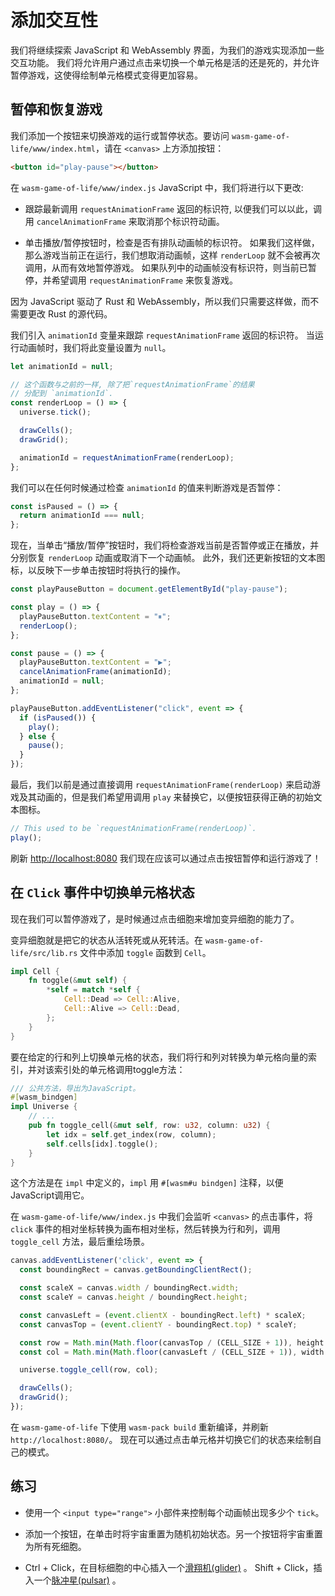 # 添加交互性

我们将继续探索 JavaScript 和 WebAssembly 界面，为我们的游戏实现添加一些交互功能。
我们将允许用户通过点击来切换一个单元格是活的还是死的，并允许暂停游戏，这使得绘制单元格模式变得更加容易。

## 暂停和恢复游戏

我们添加一个按钮来切换游戏的运行或暂停状态。要访问 `wasm-game-of-life/www/index.html`，请在 `<canvas>` 上方添加按钮：

```html
<button id="play-pause"></button>
```

在 `wasm-game-of-life/www/index.js` JavaScript 中，我们将进行以下更改:

- 跟踪最新调用 `requestAnimationFrame` 返回的标识符, 以便我们可以以此，调用 `cancelAnimationFrame` 来取消那个标识符动画。


- 单击播放/暂停按钮时，检查是否有排队动画帧的标识符。
  如果我们这样做，那么游戏当前正在运行，我们想取消动画帧，这样 `renderLoop` 就不会被再次调用，从而有效地暂停游戏。
  如果队列中的动画帧没有标识符，则当前已暂停，并希望调用 `requestAnimationFrame` 来恢复游戏。

因为 JavaScript 驱动了 Rust 和 WebAssembly，所以我们只需要这样做，而不需要更改 Rust 的源代码。

我们引入 `animationId` 变量来跟踪 `requestAnimationFrame` 返回的标识符。
当运行动画帧时，我们将此变量设置为 `null`。

```javascript
let animationId = null;

// 这个函数与之前的一样, 除了把`requestAnimationFrame`的结果
// 分配到 `animationId`.
const renderLoop = () => {
  universe.tick();

  drawCells();
  drawGrid();

  animationId = requestAnimationFrame(renderLoop);
};
```

我们可以在任何时候通过检查 `animationId` 的值来判断游戏是否暂停：
```javascript
const isPaused = () => {
  return animationId === null;
};
```

现在，当单击“播放/暂停”按钮时，我们将检查游戏当前是否暂停或正在播放，并分别恢复 `renderLoop` 动画或取消下一个动画帧。
此外，我们还更新按钮的文本图标，以反映下一步单击按钮时将执行的操作。

```javascript
const playPauseButton = document.getElementById("play-pause");

const play = () => {
  playPauseButton.textContent = "⏸";
  renderLoop();
};

const pause = () => {
  playPauseButton.textContent = "▶";
  cancelAnimationFrame(animationId);
  animationId = null;
};

playPauseButton.addEventListener("click", event => {
  if (isPaused()) {
    play();
  } else {
    pause();
  }
});
```

最后，我们以前是通过直接调用 `requestAnimationFrame(renderLoop)` 来启动游戏及其动画的，但是我们希望用调用 `play` 来替换它，以便按钮获得正确的初始文本图标。

```javascript
// This used to be `requestAnimationFrame(renderLoop)`.
play();
```

刷新 [http://localhost:8080](http://localhost:8080) 我们现在应该可以通过点击按钮暂停和运行游戏了！

## 在 `Click` 事件中切换单元格状态

现在我们可以暂停游戏了，是时候通过点击细胞来增加变异细胞的能力了。

变异细胞就是把它的状态从活转死或从死转活。在 `wasm-game-of-life/src/lib.rs` 文件中添加 `toggle` 函数到 `Cell`。
```rust
impl Cell {
    fn toggle(&mut self) {
        *self = match *self {
            Cell::Dead => Cell::Alive,
            Cell::Alive => Cell::Dead,
        };
    }
}
```

要在给定的行和列上切换单元格的状态，我们将行和列对转换为单元格向量的索引，并对该索引处的单元格调用toggle方法：
```rust
/// 公共方法，导出为JavaScript。
#[wasm_bindgen]
impl Universe {
    // ...
    pub fn toggle_cell(&mut self, row: u32, column: u32) {
        let idx = self.get_index(row, column);
        self.cells[idx].toggle();
    }
}
```

这个方法是在 `impl` 中定义的，`impl` 用 `#[wasm#u bindgen]` 注释，以便JavaScript调用它。

在 `wasm-game-of-life/www/index.js` 中我们会监听 `<canvas>` 的点击事件，将 `click` 事件的相对坐标转换为画布相对坐标，然后转换为行和列，调用 `toggle_cell` 方法，最后重绘场景。

```javascript
canvas.addEventListener('click', event => {
  const boundingRect = canvas.getBoundingClientRect();

  const scaleX = canvas.width / boundingRect.width;
  const scaleY = canvas.height / boundingRect.height;

  const canvasLeft = (event.clientX - boundingRect.left) * scaleX;
  const canvasTop = (event.clientY - boundingRect.top) * scaleY;

  const row = Math.min(Math.floor(canvasTop / (CELL_SIZE + 1)), height - 1);
  const col = Math.min(Math.floor(canvasLeft / (CELL_SIZE + 1)), width - 1);

  universe.toggle_cell(row, col);

  drawCells();
  drawGrid();
});
```

在 `wasm-game-of-life` 下使用 `wasm-pack build` 重新编译，并刷新 `http://localhost:8080/`。
现在可以通过点击单元格并切换它们的状态来绘制自己的模式。

## 练习

- 使用一个 `<input type="range">` 小部件来控制每个动画帧出现多少个 `tick`。


- 添加一个按钮，在单击时将宇宙重置为随机初始状态。另一个按钮将宇宙重置为所有死细胞。


- Ctrl + Click，在目标细胞的中心插入一个[滑翔机(glider)](https://zh.wikipedia.org/zh-cn/康威生命游戏) 。 
  Shift + Click，插入一个[脉冲星(pulsar)](https://zh.wikipedia.org/zh-cn/康威生命游戏) 。

